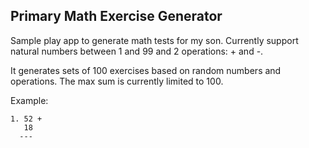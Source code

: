 ## Primary Math Exercise Generator

Sample play app to generate math tests for my son. Currently support natural numbers between 1 and 99 and 2 operations: + and -.

It generates sets of 100 exercises based on random numbers and operations. The max sum is currently limited to 100.

Example:
```
1. 52 +
   18
  ---

```
